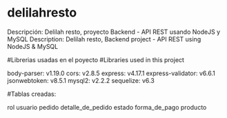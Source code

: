 # delilahresto
Descripción: Delilah resto, proyecto Backend - API REST usando NodeJS y MySQL
Description: Delilah resto, Backend project - API REST using NodeJS & MySQL


#Librerias usadas en el poyecto
#Libraries used in this project

body-parser: v1.19.0
cors: v2.8.5
express: v4.17.1 
express-validator: v6.6.1 
jsonwebtoken: v8.5.1
mysql2: v2.2.2
sequelize: v6.3

#Tablas creadas:

rol
usuario
pedido
detalle_de_pedido
estado
forma_de_pago
producto


